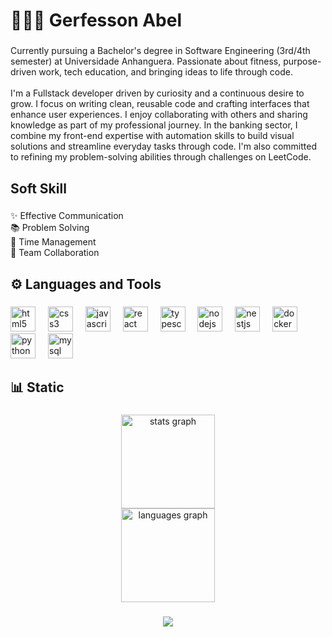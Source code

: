 <h1 align="left">👨🏿‍💻 Gerfesson Abel</h1>

###

<p align="left">Currently pursuing a Bachelor's degree in Software Engineering (3rd/4th semester) at Universidade Anhanguera. Passionate about fitness, purpose-driven work, tech education, and bringing ideas to life through code.<br><br>I'm a Fullstack developer driven by curiosity and a continuous desire to grow. I focus on writing clean, reusable code and crafting interfaces that enhance user experiences. I enjoy collaborating with others and sharing knowledge as part of my professional journey. In the banking sector, I combine my front-end expertise with automation skills to build visual solutions and streamline everyday tasks through code. I'm also committed to refining my problem-solving abilities through challenges on LeetCode.</p>

###

<h2 align="left">Soft Skill</h2>

###

<p align="left">✨ Effective Communication<br>📚 Problem Solving<br>🎯 Time Management<br>🎲 Team Collaboration</p>

###

<h2 align="left">⚙️ Languages and Tools</h2>

###

<div align="left">
  <img src="https://cdn.jsdelivr.net/gh/devicons/devicon/icons/html5/html5-original.svg" height="40" alt="html5 logo"  />
  <img width="12" />
  <img src="https://cdn.jsdelivr.net/gh/devicons/devicon/icons/css3/css3-original.svg" height="40" alt="css3 logo"  />
  <img width="12" />
  <img src="https://cdn.jsdelivr.net/gh/devicons/devicon/icons/javascript/javascript-original.svg" height="40" alt="javascript logo"  />
  <img width="12" />
  <img src="https://cdn.jsdelivr.net/gh/devicons/devicon/icons/react/react-original.svg" height="40" alt="react logo"  />
  <img width="12" />
  <img src="https://cdn.jsdelivr.net/gh/devicons/devicon/icons/typescript/typescript-original.svg" height="40" alt="typescript logo"  />
  <img width="12" />
  <img src="https://cdn.jsdelivr.net/gh/devicons/devicon/icons/nodejs/nodejs-original.svg" height="40" alt="nodejs logo"  />
  <img width="12" />
  <img src="https://cdn.jsdelivr.net/gh/devicons/devicon/icons/nestjs/nestjs-original.svg" height="40" alt="nestjs logo"  />
  <img width="12" />
  <img src="https://cdn.jsdelivr.net/gh/devicons/devicon/icons/docker/docker-original.svg" height="40" alt="docker logo"  />
  <img width="12" />
  <img src="https://cdn.jsdelivr.net/gh/devicons/devicon/icons/python/python-original.svg" height="40" alt="python logo"  />
  <img width="12" />
  <img src="https://cdn.jsdelivr.net/gh/devicons/devicon/icons/mysql/mysql-original.svg" height="40" alt="mysql logo"  />
</div>

###

<h2 align="left">📊 Static</h2>

###

<div align="center">
  <img src="https://github-readme-stats.vercel.app/api?username=souzaabel&hide_title=false&hide_rank=false&show_icons=true&include_all_commits=true&count_private=true&disable_animations=false&theme=dracula&locale=en&hide_border=false&order=1" height="150" alt="stats graph"  />
</div>
<div align="center">
  <img src="https://github-readme-stats.vercel.app/api/top-langs?username=Souzaabel&locale=en&hide_title=false&layout=compact&card_width=320&langs_count=5&theme=dracula&hide_border=false&order=2" height="150" alt="languages graph"  />
</div>

###

###

<div align="center">
  <img src="https://profile-counter.glitch.me/souzaabel/count.svg?"  />
</div>

###
